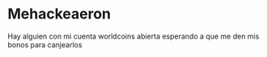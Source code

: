# Mehackeaeron
Hay alguien con mi cuenta worldcoins abierta esperando a que me den mis bonos para canjearlos
